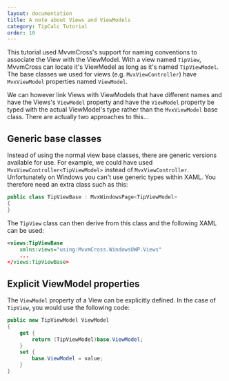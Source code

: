```yaml
---
layout: documentation
title: A note about Views and ViewModels
category: TipCalc Tutorial
order: 10
---
```

This tutorial used MvvmCross's support for naming conventions to associate the View with the ViewModel.  With a view named `TipView`, MvvmCross can locate it's ViewModel as long as it's named `TipViewModel`.  The base classes we used for views (e.g. `MvxViewController`) have `MvxViewModel` properties named `ViewModel`.  

We can however link Views with ViewModels that have different names and have the Views's `ViewModel` property and have the `ViewModel` property be typed with the actual ViewModel's type rather than the `MvxViewModel` base class.  There are actually two approaches to this...


## Generic base classes

Instead of using the normal view base classes, there are generic versions available for use.  For example, we could have used `MvxViewController<TipViewModel>` instead of `MvxViewController`.  Unfortunately on Windows you can't use generic types within XAML.  You therefore need an extra class such as this:

```c#
public class TipViewBase : MvxWindowsPage<TipViewModel>
{
}
```
The `TipView` class can then derive from this class and the following XAML can be used:

```xml
<views:TipViewBase
    xmlns:views="using:MvvmCross.WindowsUWP.Views"
    ...
</views:TipViewBase>
```

## Explicit ViewModel properties

The `ViewModel` property of a View can be explicitly defined.  In the case of `TipView`, you would use the following code:

```c#
public new TipViewModel ViewModel
{
    get {
        return (TipViewModel)base.ViewModel;
    }
    set {
        base.ViewModel = value;
    }
}
```

